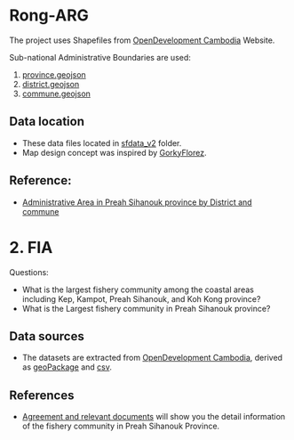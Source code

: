 # Rong-ARG
The project uses Shapefiles from [OpenDevelopment Cambodia](https://data.opendevelopmentcambodia.net/dataset/administrative-boundaries-of-cambodia-2014) Website.

Sub-national Administrative Boundaries are used:
1. [province.geojson](https://github.com/SopheaEVC/Rong-ARG/blob/main/sfdata_v2/commune.geojson)
2. [district.geojson](https://github.com/SopheaEVC/Rong-ARG/blob/main/sfdata_v2/district.geojson)
3. [commune.geojson](https://github.com/SopheaEVC/Rong-ARG/blob/main/sfdata_v2/commune.geojson)

## Data location
- These data files located in [sfdata_v2](https://github.com/SopheaEVC/Rong-ARG/tree/main/sf_data) folder. 
- Map design concept was inspired by [GorkyFlorez](https://github.com/GorkyFlorez/Mapa_Ubicacion_Cuenca/blob/main/Mapa%20de%20clasificacion.png). 

## Reference:
- [Administrative Area in Preah Sihanouk province by District and commune](https://www.stat.go.jp/info/meetings/cambodia/pdf/18com_11.pdf)


# 2. FIA 
Questions:
- What is the largest fishery community among the coastal areas including Kep, Kampot, Preah Sihanouk, and Koh Kong province? 
- What is the Largest fishery community in Preah Sihanouk province?

## Data sources
- The datasets are extracted from [OpenDevelopment Cambodia](https://data.opendevelopmentcambodia.net/dataset/fishery?type=dataset), derived as [geoPackage](https://github.com/SopheaEVC/Rong-ARG/blob/main/sfdata_v2/fci_en.gpkg) and [csv](https://github.com/SopheaEVC/Rong-ARG/blob/main/sfdata_v2/fci.csv).

## References
- [Agreement and relevant documents](https://data.opendevelopmentcambodia.net/dataset/fishery/resource/f529a001-16af-4700-ad58-9c978e2b17ff) will show you the detail information of the fishery community in Preah Sihanouk Province. 






